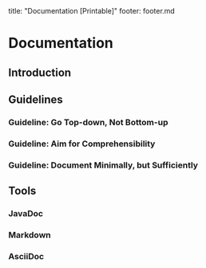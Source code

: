 <frontmatter>
title: "Documentation [Printable]"
footer: footer.md
</frontmatter>

<include src="navbar.md" boilerplate />

<link rel="stylesheet" href="{{baseUrl}}/css/textbook.css">

<div class="website-content">

<div id="main">

# Documentation

## Introduction

<include src="introduction/what/unit-inParent-asFlat-print.md" boilerplate />

## Guidelines

### Guideline: Go Top-down, Not Bottom-up

<include src="guidelines/goTopDown/what/unit-inParent-asFlat-print.md" boilerplate />
<include src="guidelines/goTopDown/why/unit-inParent-asFlat-print.md" boilerplate />
<include src="guidelines/goTopDown/how/unit-inParent-asFlat-print.md" boilerplate />

### Guideline: Aim for Comprehensibility

<include src="guidelines/aimForComprehensibility/what/unit-inParent-asFlat-print.md" boilerplate />
<include src="guidelines/aimForComprehensibility/how/unit-inParent-asFlat-print.md" boilerplate />

### Guideline: Document Minimally, but Sufficiently

<include src="guidelines/documentMinimally/what/unit-inParent-asFlat-print.md" boilerplate />
<include src="guidelines/documentMinimally/how/unit-inParent-asFlat-print.md" boilerplate />

## Tools

### JavaDoc

<include src="tools/javaDoc/what/unit-inParent-asFlat-print.md" boilerplate />
<!-- TODO: add how -->

### Markdown

<include src="tools/markdown/what/unit-inParent-asFlat-print.md" boilerplate />
<!-- TODO: add how -->

### AsciiDoc

<include src="tools/asciiDoc/what/unit-inParent-asFlat-print.md" boilerplate />

</div>

</div>
